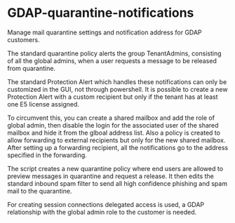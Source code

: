 # GDAP-quarantine-notifications
Manage mail quarantine settings and notification address for GDAP customers.

The standard quarantine policy alerts the group TenantAdmins, consisting of all the global admins, when a user requests a message to be released from quarantine.

The standard Protection Alert which handles these notifications can only be customized in the GUI, not through powershell.
It is possible to create a new Protection Alert with a custom recipient but only if the tenant has at least one E5 license assigned.

To circumvent this, you can create a shared mailbox and add the role of global admin, then disable the login for the associated user of the shared mailbox and hide it from the glboal address list.
Also a policy is created to allow forwarding to external recipients but only for the new shared mailbox.
After setting up a forwarding recipient, all the notifications go to the address specified in the forwarding.

The script creates a new quarantine policy where end users are allowed to preview messages in quarantine and request a release.
It then edits the standard inbound spam filter to send all high confidence phishing and spam mail to the quarantine.

For creating session connections delegated access is used, a GDAP relationship with the global admin role to the customer is needed.